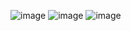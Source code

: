 ![image](https://github.com/anafabi1984/meurepositorio/assets/138622444/20b80cf3-5bf2-4d0e-8e55-8b8b2bbe4c6a)
![image](https://github.com/anafabi1984/meurepositorio/assets/138622444/1b6cdfc6-4486-4861-9380-d4c3d7f56150)
![image](https://github.com/anafabi1984/meurepositorio/assets/138622444/61ee1ce1-c9b1-49a1-831e-a1f498e8ed70)





